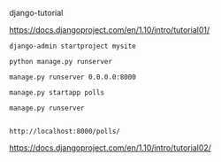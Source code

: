 django-tutorial

https://docs.djangoproject.com/en/1.10/intro/tutorial01/

    django-admin startproject mysite

    python manage.py runserver

    manage.py runserver 0.0.0.0:8000

    manage.py startapp polls

    manage.py runserver


    http://localhost:8000/polls/

https://docs.djangoproject.com/en/1.10/intro/tutorial02/


